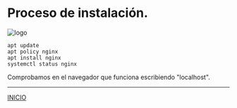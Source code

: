 # Proceso de instalación.

![logo](https://www.dmaciasblog.com/wp-content/uploads/2013/01/tip-terminal.png)

```console
apt update
apt policy nginx
apt install nginx
systemctl status nginx
```

Comprobamos en el navegador que funciona escribiendo "localhost".


---

[INICIO](https://github.com/estebancr1993/nginx/blob/main/README.md)
